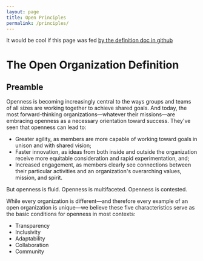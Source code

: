 ```yaml
---
layout: page
title: Open Principles
permalink: /principles/
---
```


It would be cool if this page was fed [by the definition doc in github](https://github.com/open-organization/open-org-definition/blob/master/open_org_definition.md)

# The Open Organization Definition

## Preamble

Openness is becoming increasingly central to the ways groups and teams of all sizes are working together to achieve shared goals. And today, the most forward-thinking organizations—whatever their missions—are embracing openness as a necessary orientation toward success. They've seen that openness can lead to:

* Greater agility, as members are more capable of working toward goals in unison and with shared vision;
* Faster innovation, as ideas from both inside and outside the organization receive more equitable consideration and rapid experimentation, and;
* Increased engagement, as members clearly see connections between their particular activities and an organization's overarching values, mission, and spirit.

But openness is fluid. Openness is multifaceted. Openness is contested.

While every organization is different—and therefore every example of an open organization is unique—we believe these five characteristics serve as the basic conditions for openness in most contexts:

* Transparency
* Inclusivity
* Adaptability
* Collaboration
* Community
